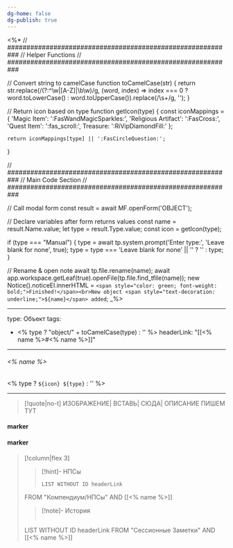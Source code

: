 ```yaml
---
dg-home: false
dg-publish: true
---
```

<%*
// ###########################################################
//                        Helper Functions
// ###########################################################

// Convert string to camelCase
function toCamelCase(str) {
	return str.replace(/(?:^\w|[A-Z]|\b\w)/g, (word, index) => index === 0 ? word.toLowerCase() : word.toUpperCase()).replace(/\s+/g, '');
  }

// Return icon based on type
function getIcon(type) {
    const iconMappings = {
        'Magic Item': ':FasWandMagicSparkles:',
        'Religious Artifact': ':FasCross:',
        'Quest Item': ':fas_scroll:',
        Treasure: ':RiVipDiamondFill:'
    };

    return iconMappings[type] || ':FasCircleQuestion:';
}

// ###########################################################
//                        Main Code Section
// ###########################################################

// Call modal form
const result = await MF.openForm('OBJECT');

// Declare variables after form returns values
const name = result.Name.value;
let type = result.Type.value;
const icon = getIcon(type);

if (type === "Manual") {
	type = await tp.system.prompt('Enter type:', 'Leave blank for none', true);
	type = type === 'Leave blank for none' || '' ? '' : type;
}

// Rename & open note
await tp.file.rename(name);
await app.workspace.getLeaf(true).openFile(tp.file.find_tfile(name));
new Notice().noticeEl.innerHTML = `<span style="color: green; font-weight: bold;">Finished!</span><br>New object <span style="text-decoration: underline;">${name}</span> added`;
_%>

---
type: Объект
tags:
- <% type ? "object/" + toCamelCase(type) : '' %>
headerLink: "[[<% name %>#<% name %>]]"
---

###### <% name %>
<span class="sub2"><% type ? `${icon} ${type}` : '' %></span>
___

> [!quote|no-t]
>ИЗОБРАЖЕНИЕ| ВСТАВЬ| СЮДА|
>ОПИСАНИЕ ПИШЕМ ТУТ
<span class="clearfix"></span>

#### marker
#### marker
> [!column|flex 3]
>>[!hint]- НПСы
>>```dataview
>>LIST WITHOUT ID headerLink
>FROM "Компендиум/НПСы" AND [[<% name %>]]
>
>>[!note]- История
>>```dataview
>LIST WITHOUT ID headerLink
>FROM "Сессионные Заметки" AND [[<% name %>]]